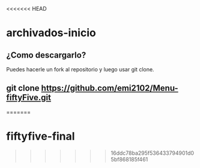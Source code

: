 <<<<<<< HEAD
# archivados-inicio
## ¿Como descargarlo?
Puedes hacerle un fork al repositorio y luego usar git clone.
## git clone https://github.com/emi2102/Menu-fiftyFive.git
=======
# fiftyfive-final
>>>>>>> 16ddc78ba295f536433794901d05bf868185f461
